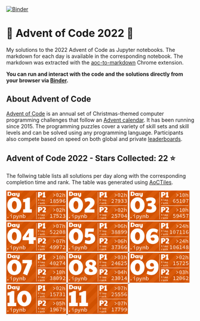 [![Binder](https://mybinder.org/badge_logo.svg)](https://mybinder.org/v2/gh/markusschanta/advent-of-code-2022/HEAD)

# 🎄 Advent of Code 2022 🎄

My solutions to the 2022 Advent of Code as Jupyter notebooks. The markdown for each day is available in the corresponding notebook. The markdown was extracted with the [aoc-to-markdown](https://github.com/kfarnung/aoc-to-markdown) Chrome extension.

**You can run and interact with the code and the solutions directly from your browser via [Binder](https://mybinder.org/v2/gh/markusschanta/advent-of-code-2022/HEAD).**

## About Advent of Code

[Advent of Code](https://adventofcode.com/) is an annual set of Christmas-themed computer programming challenges that follow an [Advent calendar](https://en.wikipedia.org/wiki/Advent_calendar). It has been running since 2015. The programming puzzles cover a variety of skill sets and skill levels and can be solved using any programming language. Participants also compete based on speed on both global and private [leaderboards](https://adventofcode.com/2022/leaderboard).

<!-- AOC TILES BEGIN -->
<h2>
  Advent of Code 2022 - Stars Collected: 22 ⭐
</h2>
<p>
  The follwing table lists all solutions per day along with the corresponding completion time and rank. The table was generated using <a href="https://github.com/LiquidFun/adventofcode/tree/main/AoCTiles">AoCTiles</a>.
</p>
<a href="2022/01/day.01.ipynb">
  <img src="assets/media/2022/01.png" width="161px">
</a>
<a href="2022/02/day.02.ipynb">
  <img src="assets/media/2022/02.png" width="161px">
</a>
<a href="2022/03/day.03.ipynb">
  <img src="assets/media/2022/03.png" width="161px">
</a>
<a href="2022/04/day.04.ipynb">
  <img src="assets/media/2022/04.png" width="161px">
</a>
<a href="2022/05/day.05.ipynb">
  <img src="assets/media/2022/05.png" width="161px">
</a>
<a href="2022/06/day.06.ipynb">
  <img src="assets/media/2022/06.png" width="161px">
</a>
<a href="2022/07/day.07.ipynb">
  <img src="assets/media/2022/07.png" width="161px">
</a>
<a href="2022/08/day.08.ipynb">
  <img src="assets/media/2022/08.png" width="161px">
</a>
<a href="2022/09/day.09.ipynb">
  <img src="assets/media/2022/09.png" width="161px">
</a>
<a href="2022/10/day.10.ipynb">
  <img src="assets/media/2022/10.png" width="161px">
</a>
<a href="2022/11/day.11.ipynb">
  <img src="assets/media/2022/11.png" width="161px">
</a>
<!-- AOC TILES END -->
